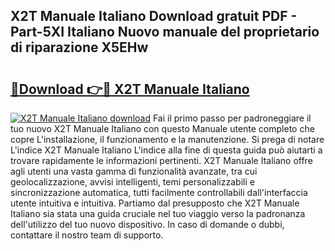 ## X2T Manuale Italiano Download gratuit PDF - Part-5XI Italiano Nuovo manuale del proprietario di riparazione X5EHw

# <h2><a href="http://dfafz8.blite.top/?on=X2T+Manuale+Italiano">🔗Download 👉🔴 X2T Manuale Italiano</a></h2>

[![X2T Manuale Italiano download](https://i.imgur.com/lujVjoI.png)](http://dfafz8.blite.top/?on=X2T+Manuale+Italiano)
Fai il primo passo per padroneggiare il tuo nuovo X2T Manuale Italiano con questo Manuale utente completo che copre L'installazione, il funzionamento e la manutenzione. Si prega di notare L'indice X2T Manuale Italiano L'indice alla fine di questa guida può aiutarti a trovare rapidamente le informazioni pertinenti. X2T Manuale Italiano offre agli utenti una vasta gamma di funzionalità avanzate, tra cui geolocalizzazione, avvisi intelligenti, temi personalizzabili e sincronizzazione automatica, tutti facilmente controllabili dall'interfaccia utente intuitiva e intuitiva. Partiamo dal presupposto che X2T Manuale Italiano sia stata una guida cruciale nel tuo viaggio verso la padronanza dell'utilizzo del tuo nuovo dispositivo. In caso di domande o dubbi, contattare il nostro team di supporto.
